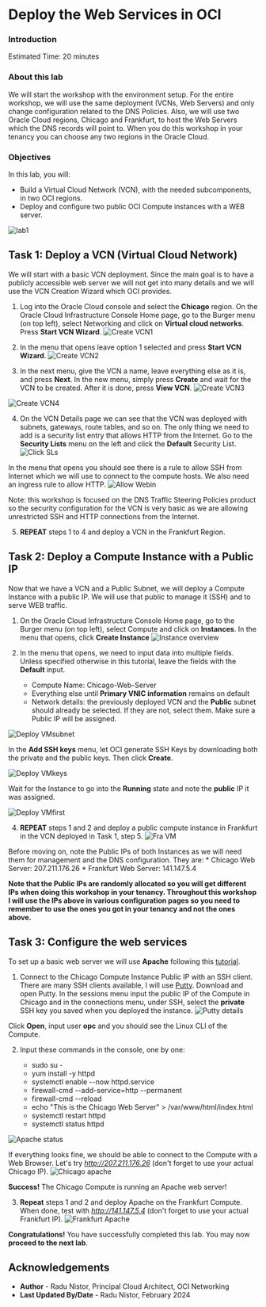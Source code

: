 # Deploy the Web Services in OCI

### Introduction

Estimated Time: 20 minutes

### About this lab

We will start the workshop with the environment setup. For the entire workshop, we will use the same deployment (VCNs, Web Servers) and only change configuration related to the DNS Policies. Also, we will use two Oracle Cloud regions, Chicago and Frankfurt, to host the Web Servers which the DNS records will point to. When you do this workshop in your tenancy you can choose any two regions in the Oracle Cloud.

### Objectives

In this lab, you will:

* Build a Virtual Cloud Network (VCN), with the needed subcomponents, in two OCI regions.
* Deploy and configure two public OCI Compute instances with a WEB server.

![lab1](images/lab1.png)

## Task 1: Deploy a VCN (Virtual Cloud Network) 

We will start with a basic VCN deployment. Since the main goal is to have a publicly accessible web server we will not get into many details and we will use the VCN Creation Wizard which OCI provides.  

1. Log into the Oracle Cloud console and select the **Chicago** region. On the Oracle Cloud Infrastructure Console Home page, go to the Burger menu (on top left), select Networking and click on **Virtual cloud networks**. Press **Start VCN Wizard**.
  ![Create VCN1](images/createvcn1.png)

2. In the menu that opens leave option 1 selected and press **Start VCN Wizard**.
  ![Create VCN2](images/createvcn2.png)

3. In the next menu, give the VCN a name, leave everything else as it is, and press **Next**. In the new menu, simply press **Create** and wait for the VCN to be created. After it is done, press **View VCN**.
  ![Create VCN3](images/createvcn3.png)

  ![Create VCN4](images/createvcn4.png)

4. On the VCN Details page we can see that the VCN was deployed with subnets, gateways, route tables, and so on. The only thing we need to add is a security list entry that allows HTTP from the Internet. Go to the **Security Lists** menu on the left and click the **Default** Security List.
  ![Click SLs](images/clicksls.png)

  In the menu that opens you should see there is a rule to allow SSH from Internet which we will use to connect to the compute hosts. We also need an ingress rule to allow HTTP. 
  ![Allow Webin](images/allowwebin.png)

Note: this workshop is focused on the DNS Traffic Steering Policies product so the security configuration for the VCN is very basic as we are allowing unrestricted SSH and HTTP connections from the Internet. 

5. **REPEAT** steps 1 to 4 and deploy a VCN in the Frankfurt Region.

## Task 2: Deploy a Compute Instance with a Public IP

  Now that we have a VCN and a Public Subnet, we will deploy a Compute Instance with a public IP. We will use that public to manage it (SSH) and to serve WEB traffic.

1. On the Oracle Cloud Infrastructure Console Home page, go to the Burger menu (on top left), select Compute and click on **Instances**. In the menu that opens, click **Create Instance**
  ![Instance overview](images/createinstance1.png)

2. In the menu that opens, we need to input data into multiple fields. Unless specified otherwise in this tutorial, leave the fields with the **Default** input.

    * Compute Name: Chicago-Web-Server
    * Everything else until **Primary VNIC information** remains on default
    * Network details: the previously deployed VCN and the **Public** subnet should already be selected. If they are not, select them. Make sure a Public IP will be assigned.

  ![Deploy VMsubnet](images/createinstance2.png)

  In the **Add SSH keys** menu, let OCI generate SSH Keys by downloading both the private and the public keys. Then click **Create**.

  ![Deploy VMkeys](images/createinstance3.png)

  Wait for the Instance to go into the **Running** state and note the **public** IP it was assigned.

  ![Deploy VMfirst](images/createinstance4.png)

4. **REPEAT** steps 1 and 2 and deploy a public compute instance in Frankfurt in the VCN deployed in Task 1, step 5.
  ![Fra VM](images/createinstance5.png)

  Before moving on, note the Public IPs of both Instances as we will need them for management and the DNS configuration. They are:
    * Chicago Web Server: 207.211.176.26
    * Frankfurt Web Server: 141.147.5.4

  **Note that the Public IPs are randomly allocated so you will get different IPs when doing this workshop in your tenancy. Throughout this workshop I will use the IPs above in various configuration pages so you need to remember to use the ones you got in your tenancy and not the ones above.**

## Task 3: Configure the web services

  To set up a basic web server we will use **Apache** following this [tutorial](https://docs.oracle.com/en/learn/apache-install/#introduction).

1. Connect to the Chicago Compute Instance Public IP with an SSH client. There are many SSH clients available, I will use [Putty](https://www.chiark.greenend.org.uk/~sgtatham/putty/). Download and open Putty. In the sessions menu input the public IP of the Compute in Chicago and in the connections menu, under SSH, select the **private** SSH key you saved when you deployed the instance. 
   ![Putty details](images/putty.png)

  Click **Open**, input user **opc** and you should see the Linux CLI of the Compute.

2. Input these commands in the console, one by one:

    * sudo su -
    * yum install -y httpd
    * systemctl enable --now httpd.service
    * firewall-cmd --add-service=http --permanent
    * firewall-cmd --reload
    * echo "<head><title>Sample Web Page</title></head><body>This is the Chicago Web Server</body></html>" > /var/www/html/index.html
    * systemctl restart httpd
    * systemctl status httpd

  ![Apache status](images/apache.png)

  If everything looks fine, we should be able to connect to the Compute with a Web Browser. Let's try *http://207.211.176.26* (don't forget to use your actual Chicago IP). 
  ![Chicago apache](images/apache_chicago.png)

  **Success!** The Chicago Compute is running an Apache web server!
 
3. **Repeat** steps 1 and 2 and deploy Apache on the Frankfurt Compute. When done, test with *http://141.147.5.4* (don't forget to use your actual Frankfurt IP). 
  ![Frankfurt Apache](images/apache_fra.png)

**Congratulations!** You have successfully completed this lab. You may now **proceed to the next lab**.

## Acknowledgements

* **Author** - Radu Nistor, Principal Cloud Architect, OCI Networking
* **Last Updated By/Date** - Radu Nistor, February 2024
